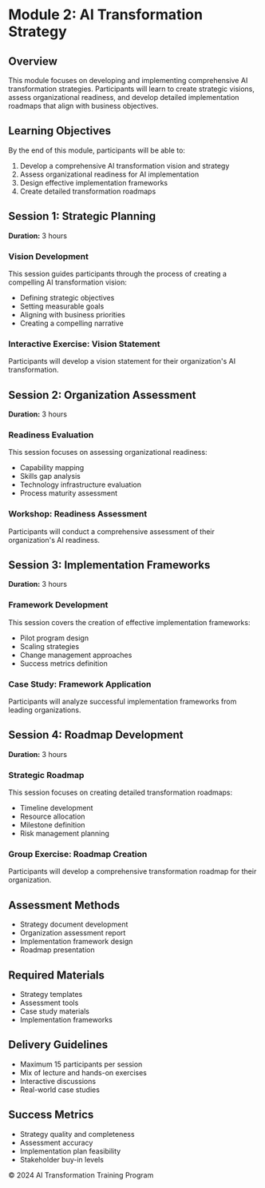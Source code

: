 # Module 2: AI Transformation Strategy

## Overview
This module focuses on developing and implementing comprehensive AI transformation strategies. Participants will learn to create strategic visions, assess organizational readiness, and develop detailed implementation roadmaps that align with business objectives.

## Learning Objectives
By the end of this module, participants will be able to:
1. Develop a comprehensive AI transformation vision and strategy
2. Assess organizational readiness for AI implementation
3. Design effective implementation frameworks
4. Create detailed transformation roadmaps

## Session 1: Strategic Planning
**Duration:** 3 hours

### Vision Development
This session guides participants through the process of creating a compelling AI transformation vision:
- Defining strategic objectives
- Setting measurable goals
- Aligning with business priorities
- Creating a compelling narrative

### Interactive Exercise: Vision Statement
Participants will develop a vision statement for their organization's AI transformation.

## Session 2: Organization Assessment
**Duration:** 3 hours

### Readiness Evaluation
This session focuses on assessing organizational readiness:
- Capability mapping
- Skills gap analysis
- Technology infrastructure evaluation
- Process maturity assessment

### Workshop: Readiness Assessment
Participants will conduct a comprehensive assessment of their organization's AI readiness.

## Session 3: Implementation Frameworks
**Duration:** 3 hours

### Framework Development
This session covers the creation of effective implementation frameworks:
- Pilot program design
- Scaling strategies
- Change management approaches
- Success metrics definition

### Case Study: Framework Application
Participants will analyze successful implementation frameworks from leading organizations.

## Session 4: Roadmap Development
**Duration:** 3 hours

### Strategic Roadmap
This session focuses on creating detailed transformation roadmaps:
- Timeline development
- Resource allocation
- Milestone definition
- Risk management planning

### Group Exercise: Roadmap Creation
Participants will develop a comprehensive transformation roadmap for their organization.

## Assessment Methods
- Strategy document development
- Organization assessment report
- Implementation framework design
- Roadmap presentation

## Required Materials
- Strategy templates
- Assessment tools
- Case study materials
- Implementation frameworks

## Delivery Guidelines
- Maximum 15 participants per session
- Mix of lecture and hands-on exercises
- Interactive discussions
- Real-world case studies

## Success Metrics
- Strategy quality and completeness
- Assessment accuracy
- Implementation plan feasibility
- Stakeholder buy-in levels

© 2024 AI Transformation Training Program 